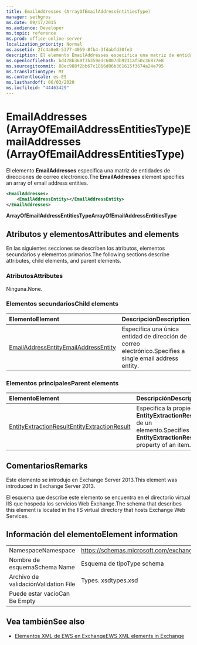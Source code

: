 ```yaml
---
title: EmailAddresses (ArrayOfEmailAddressEntitiesType)
manager: sethgros
ms.date: 09/17/2015
ms.audience: Developer
ms.topic: reference
ms.prod: office-online-server
localization_priority: Normal
ms.assetid: 2fc4a8e8-5377-4059-8fb4-3fdabfd30fe3
description: El elemento EmailAddresses especifica una matriz de entidades de direcciones de correo electrónico.
ms.openlocfilehash: bd478b369f3b359edc6007db9231af50c36877e8
ms.sourcegitcommit: 88ec988f2bb67c1866d06b361615f3674a24e795
ms.translationtype: MT
ms.contentlocale: es-ES
ms.lasthandoff: 06/03/2020
ms.locfileid: "44463429"
---
```

# <a name="emailaddresses-arrayofemailaddressentitiestype"></a><span data-ttu-id="58b19-103">EmailAddresses (ArrayOfEmailAddressEntitiesType)</span><span class="sxs-lookup"><span data-stu-id="58b19-103">EmailAddresses (ArrayOfEmailAddressEntitiesType)</span></span>

<span data-ttu-id="58b19-104">El elemento **EmailAddresses** especifica una matriz de entidades de direcciones de correo electrónico.</span><span class="sxs-lookup"><span data-stu-id="58b19-104">The **EmailAddresses** element specifies an array of email address entities.</span></span> 
  
```XML
<EmailAddresses>
    <EmailAddressEntity></EmailAddressEntity>
</EmailAddresses>
```

 <span data-ttu-id="58b19-105">**ArrayOfEmailAddressEntitiesType**</span><span class="sxs-lookup"><span data-stu-id="58b19-105">**ArrayOfEmailAddressEntitiesType**</span></span>
## <a name="attributes-and-elements"></a><span data-ttu-id="58b19-106">Atributos y elementos</span><span class="sxs-lookup"><span data-stu-id="58b19-106">Attributes and elements</span></span>

<span data-ttu-id="58b19-107">En las siguientes secciones se describen los atributos, elementos secundarios y elementos primarios.</span><span class="sxs-lookup"><span data-stu-id="58b19-107">The following sections describe attributes, child elements, and parent elements.</span></span>
  
### <a name="attributes"></a><span data-ttu-id="58b19-108">Atributos</span><span class="sxs-lookup"><span data-stu-id="58b19-108">Attributes</span></span>

<span data-ttu-id="58b19-109">Ninguna.</span><span class="sxs-lookup"><span data-stu-id="58b19-109">None.</span></span>
  
### <a name="child-elements"></a><span data-ttu-id="58b19-110">Elementos secundarios</span><span class="sxs-lookup"><span data-stu-id="58b19-110">Child elements</span></span>

|<span data-ttu-id="58b19-111">**Elemento**</span><span class="sxs-lookup"><span data-stu-id="58b19-111">**Element**</span></span>|<span data-ttu-id="58b19-112">**Descripción**</span><span class="sxs-lookup"><span data-stu-id="58b19-112">**Description**</span></span>|
|:-----|:-----|
|[<span data-ttu-id="58b19-113">EmailAddressEntity</span><span class="sxs-lookup"><span data-stu-id="58b19-113">EmailAddressEntity</span></span>](emailaddressentity.md) <br/> |<span data-ttu-id="58b19-114">Especifica una única entidad de dirección de correo electrónico.</span><span class="sxs-lookup"><span data-stu-id="58b19-114">Specifies a single email address entity.</span></span>  <br/> |
   
### <a name="parent-elements"></a><span data-ttu-id="58b19-115">Elementos principales</span><span class="sxs-lookup"><span data-stu-id="58b19-115">Parent elements</span></span>

|<span data-ttu-id="58b19-116">**Elemento**</span><span class="sxs-lookup"><span data-stu-id="58b19-116">**Element**</span></span>|<span data-ttu-id="58b19-117">**Descripción**</span><span class="sxs-lookup"><span data-stu-id="58b19-117">**Description**</span></span>|
|:-----|:-----|
|[<span data-ttu-id="58b19-118">EntityExtractionResult</span><span class="sxs-lookup"><span data-stu-id="58b19-118">EntityExtractionResult</span></span>](entityextractionresult.md) <br/> |<span data-ttu-id="58b19-119">Especifica la propiedad **EntityExtractionResult** de un elemento.</span><span class="sxs-lookup"><span data-stu-id="58b19-119">Specifies the **EntityExtractionResult** property of an item.</span></span>  <br/> |
   
## <a name="remarks"></a><span data-ttu-id="58b19-120">Comentarios</span><span class="sxs-lookup"><span data-stu-id="58b19-120">Remarks</span></span>

<span data-ttu-id="58b19-121">Este elemento se introdujo en Exchange Server 2013.</span><span class="sxs-lookup"><span data-stu-id="58b19-121">This element was introduced in Exchange Server 2013.</span></span>
  
<span data-ttu-id="58b19-122">El esquema que describe este elemento se encuentra en el directorio virtual IIS que hospeda los servicios Web Exchange.</span><span class="sxs-lookup"><span data-stu-id="58b19-122">The schema that describes this element is located in the IIS virtual directory that hosts Exchange Web Services.</span></span>
  
## <a name="element-information"></a><span data-ttu-id="58b19-123">Información del elemento</span><span class="sxs-lookup"><span data-stu-id="58b19-123">Element information</span></span>

|||
|:-----|:-----|
|<span data-ttu-id="58b19-124">Namespace</span><span class="sxs-lookup"><span data-stu-id="58b19-124">Namespace</span></span>  <br/> |https://schemas.microsoft.com/exchange/services/2006/types  <br/> |
|<span data-ttu-id="58b19-125">Nombre de esquema</span><span class="sxs-lookup"><span data-stu-id="58b19-125">Schema Name</span></span>  <br/> |<span data-ttu-id="58b19-126">Esquema de tipo</span><span class="sxs-lookup"><span data-stu-id="58b19-126">Type schema</span></span>  <br/> |
|<span data-ttu-id="58b19-127">Archivo de validación</span><span class="sxs-lookup"><span data-stu-id="58b19-127">Validation File</span></span>  <br/> |<span data-ttu-id="58b19-128">Types. xsd</span><span class="sxs-lookup"><span data-stu-id="58b19-128">types.xsd</span></span>  <br/> |
|<span data-ttu-id="58b19-129">Puede estar vacío</span><span class="sxs-lookup"><span data-stu-id="58b19-129">Can Be Empty</span></span>  <br/> ||
   
## <a name="see-also"></a><span data-ttu-id="58b19-130">Vea también</span><span class="sxs-lookup"><span data-stu-id="58b19-130">See also</span></span>



- [<span data-ttu-id="58b19-131">Elementos XML de EWS en Exchange</span><span class="sxs-lookup"><span data-stu-id="58b19-131">EWS XML elements in Exchange</span></span>](ews-xml-elements-in-exchange.md)

